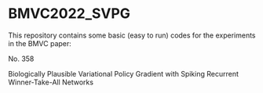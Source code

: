 # BMVC2022_SVPG

This repository contains some basic (easy to run) codes for the experiments in the BMVC paper:

No. 358

Biologically Plausible Variational Policy Gradient with Spiking Recurrent Winner-Take-All Networks

